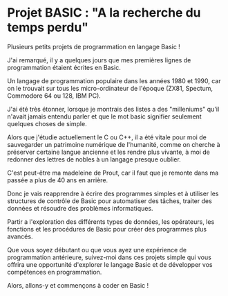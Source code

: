 # Projet BASIC : "A la recherche du temps perdu"
Plusieurs petits projets de programmation en langage Basic ! 

J'ai remarqué, il y a quelques jours que mes premières lignes de programmation étaient écrites en Basic.

Un langage de programmation populaire dans les années 1980 et 1990, car on le trouvait sur tous les micro-ordinateur de l'époque (ZX81, Spectum, Commodore 64 ou 128, IBM PC).

J'ai été très étonner, lorsque je montrais des listes a des "milleniums" qu'il n'avait jamais entendu parler et que le mot basic signifier seulement quelques choses de simple.

Alors que j'étudie actuellement le C ou C++, il a été vitale pour moi de sauvegarder un patrimoine numérique de l'humanité, comme on cherche à préserver certaine langue ancienne et les rendre plus vivante, à moi de redonner des lettres de nobles à un langage presque oublier.

C'est peut-être ma madeleine de Prout, car il faut que je remonte dans ma passée a plus de 40 ans en arrière.

Donc je vais reapprendre à écrire des programmes simples et à utiliser les structures de contrôle de Basic pour automatiser des tâches, traiter des données et résoudre des problèmes informatiques.

Partir a l'exploration des différents types de données, les opérateurs, les fonctions et les procédures de Basic pour créer des programmes plus avancés. 

Que vous soyez débutant ou que vous ayez une expérience de programmation antérieure, suivez-moi dans ces projets simple qui vous offrira une opportunité d'explorer le langage Basic et de développer vos compétences en programmation. 

Alors, allons-y et commençons à coder en Basic !
